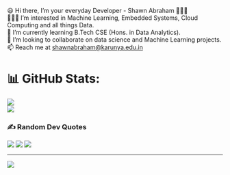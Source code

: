 <!-- ### Hi there 👋 -->

<!--
**URK20CS3026SHAWN/URK20CS3026SHAWN** is a ✨ _special_ ✨ repository because its `README.md` (this file) appears on your GitHub profile.

Here are some ideas to get you started:

- 🔭 I’m currently working on ...
- 🌱 I’m currently learning ...
- 👯 I’m looking to collaborate on ...
- 🤔 I’m looking for help with ...
- 💬 Ask me about ...
- 📫 How to reach me: ...
- 😄 Pronouns: ...
- ⚡ Fun fact: ...
-->

😃 Hi there, I’m your everyday Developer - Shawn Abraham 🙋🏻‍♂<br>
💁🏻‍♂️ I’m interested in Machine Learning, Embedded Systems, Cloud Computing and all things Data.<br>
🌱 I’m currently learning B.Tech CSE (Hons. in Data Analytics).<br>
🦾 I’m looking to collaborate on data science and Machine Learning projects.<br>
📫 Reach me at shawnabraham@karunya.edu.in <br>


# 📊 GitHub Stats:
![](https://github-readme-streak-stats.herokuapp.com/?user=URK20CS3026Shawn&theme=dark&hide_border=false)<br/>
![](https://github-readme-stats.vercel.app/api/top-langs/?username=URK20CS3026Shawn&theme=dark&hide_border=false&include_all_commits=false&count_private=false&layout=compact)

### ✍️ Random Dev Quotes
![](https://quotes-github-readme.vercel.app/api?type=vertical&theme=unstopable)
![](https://quotes-github-readme.vercel.app/api?type=vertical&theme=iamdone)
![](https://quotes-github-readme.vercel.app/api?type=vertical&theme=shawnabs)

---
[![](https://visitcount.itsvg.in/api?id=URK20CS3026Shawn&icon=1&color=0)](https://visitcount.itsvg.in)
